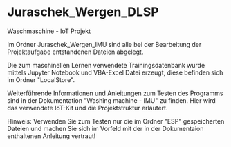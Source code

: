 # Juraschek_Wergen_DLSP
Waschmaschine - IoT Projekt

Im Ordner Juraschek_Wergen_IMU sind alle bei der Bearbeitung der Projektaufgabe entstandenen Dateien abgelegt.

Die zum maschinellen Lernen verwendete Trainingsdatenbank wurde mittels Jupyter Notebook und VBA-Excel Datei erzeugt, diese befinden sich im Ordner "LocalStore".

Weiterführende Informationen und Anleitungen zum Testen des Programms sind in der Dokumentation "Washing machine - IMU" zu finden. Hier wird das verwendete IoT-Kit und die Projektstruktur erläutert.

Hinweis: Verwenden Sie zum Testen nur die im Ordner "ESP" gespeicherten Dateien und machen Sie sich im Vorfeld mit der in der Dokumentaion enthaltenen Anleitung vertraut!
